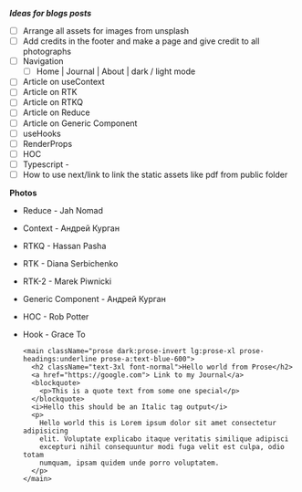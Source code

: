 **_Ideas for blogs posts_**

- [ ] Arrange all assets for images from unsplash
- [ ] Add credits in the footer and make a page and give credit to all photographs
- [ ] Navigation
  - [ ] Home | Journal | About | dark / light mode
- [ ] Article on useContext
- [ ] Article on RTK
- [ ] Article on RTKQ
- [ ] Article on Reduce
- [ ] Article on Generic Component
- [ ] useHooks
- [ ] RenderProps
- [ ] HOC
- [ ] Typescript -
- [ ] How to use next/link to link the static assets like pdf from public folder

**Photos**

- Reduce - Jah Nomad
- Context - Андрей Курган
- RTKQ - Hassan Pasha
- RTK - Diana Serbichenko
- RTK-2 - Marek Piwnicki
- Generic Component - Андрей Курган
- HOC - Rob Potter
- Hook - Grace To

      <main className="prose dark:prose-invert lg:prose-xl prose-headings:underline prose-a:text-blue-600">
        <h2 className="text-3xl font-normal">Hello world from Prose</h2>
        <a href="https://google.com"> Link to my Journal</a>
        <blockquote>
          <p>This is a quote text from some one special</p>
        </blockquote>
        <i>Hello this should be an Italic tag output</i>
        <p>
          Hello world this is Lorem ipsum dolor sit amet consectetur adipisicing
          elit. Voluptate explicabo itaque veritatis similique adipisci
          excepturi nihil consequuntur modi fuga velit est culpa, odio totam
          numquam, ipsam quidem unde porro voluptatem.
        </p>
      </main>
